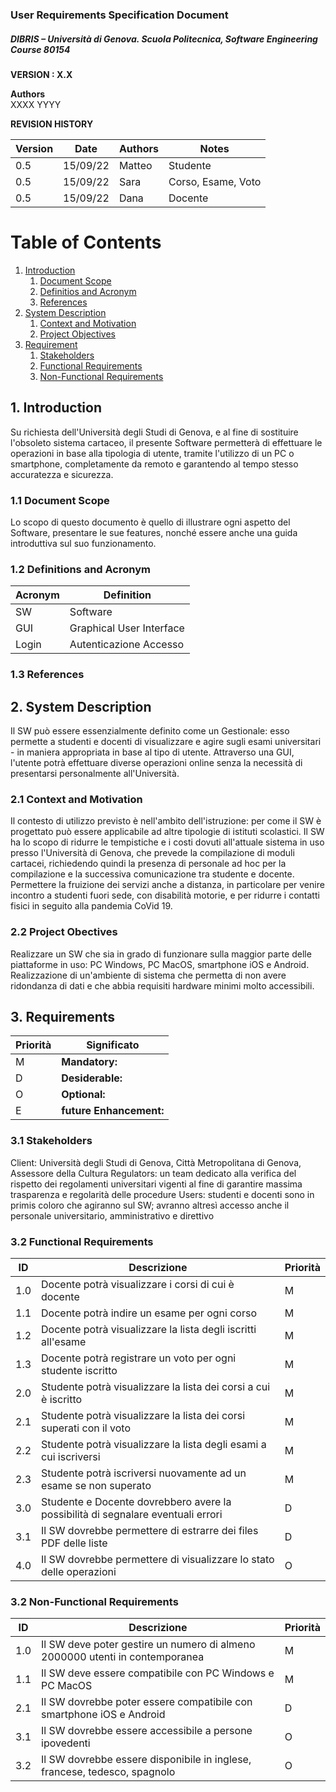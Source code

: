 
### User Requirements Specification Document
##### DIBRIS – Università di Genova. Scuola Politecnica, Software Engineering Course 80154


**VERSION : X.X**

**Authors**  
XXXX
YYYY

**REVISION HISTORY**

| Version    | Date        | Authors      | Notes        |
| ----------- | ----------- | ----------- | ----------- |
| 0.5 | 15/09/22 | Matteo | Studente |
| 0.5 | 15/09/22 | Sara | Corso, Esame, Voto |
| 0.5 | 15/09/22 | Dana | Docente |
# Table of Contents

1. [Introduction](#p1)
	1. [Document Scope](#sp1.1)
	2. [Definitios and Acronym](#sp1.2) 
	3. [References](#sp1.3)
2. [System Description](#p2)
	1. [Context and Motivation](#sp2.1)
	2. [Project Objectives](#sp2.2)
3. [Requirement](#p3)
 	1. [Stakeholders](#sp3.1)
 	2. [Functional Requirements](#sp3.2)
 	3. [Non-Functional Requirements](#sp3.3)
  
  

<a name="p1"></a>

## 1. Introduction

<a name="sp1.1"></a>
Su richiesta dell'Università degli Studi di Genova, e al fine di  sostituire l'obsoleto 
sistema cartaceo, il presente Software permetterà di effettuare le operazioni in base alla 
tipologia di utente, tramite l'utilizzo di un PC o smartphone, completamente da remoto e 
garantendo al tempo stesso accuratezza e sicurezza.

### 1.1 Document Scope
Lo scopo  di questo documento è quello di illustrare ogni aspetto del Software, presentare 
le sue features, nonché essere anche una guida introduttiva sul suo funzionamento.

<a name="sp1.2"></a>

### 1.2 Definitions and Acronym

| Acronym				| Definition | 
| ------------------------------------- | ----------- | 
| SW                                    | Software |
| GUI					| Graphical User Interface |
| Login					| Autenticazione Accesso |

<a name="sp1.3"></a>

### 1.3 References 

<a name="p2"></a>

## 2. System Description
<a name="sp2.15"></a>
Il SW può essere essenzialmente definito come un Gestionale: esso permette a studenti e 
docenti di visualizzare e agire sugli esami universitari - in maniera appropriata in base 
al tipo di utente. Attraverso una GUI, l'utente potrà effettuare diverse operazioni 
online senza la necessità di presentarsi personalmente all'Università.

### 2.1 Context and Motivation
Il contesto di utilizzo previsto è nell'ambito dell'istruzione: per come il SW è progettato
può essere applicabile ad altre tipologie di istituti scolastici.
Il SW ha lo scopo di ridurre le tempistiche e i costi dovuti all'attuale sistema in uso 
presso l'Università di Genova, che prevede la compilazione di moduli cartacei, richiedendo
quindi la presenza di personale ad hoc per la compilazione e la successiva comunicazione 
tra studente e docente.
Permettere la fruizione dei servizi anche a distanza, in particolare per venire incontro
a studenti fuori sede, con disabilità motorie, e per ridurre i contatti fisici in seguito 
alla pandemia CoVid 19.

<a name="sp2.2"></a>

### 2.2 Project Obectives 
Realizzare un SW che sia in grado di funzionare sulla maggior parte delle piattaforme in 
uso: PC Windows, PC MacOS, smartphone iOS e Android. 
Realizzazione di un'ambiente di sistema che permetta di non avere ridondanza di dati e 
che abbia requisiti hardware minimi molto accessibili.

<a name="p3"></a>

## 3. Requirements

| Priorità | Significato | 
| --------------- | ----------- | 
| M | **Mandatory:**   |
| D | **Desiderable:** |
| O | **Optional:**    |
| E | **future Enhancement:** |

<a name="sp3.1"></a>
### 3.1 Stakeholders
Client: Università degli Studi di Genova, Città Metropolitana di Genova, Assessore 
della Cultura
Regulators: un team dedicato alla verifica del rispetto dei regolamenti universitari 
vigenti al fine di garantire massima trasparenza e regolarità delle procedure
Users: studenti e docenti sono in primis coloro che agiranno sul SW; avranno altresì 
accesso anche il personale universitario, amministrativo e direttivo

<a name="sp3.2"></a>
### 3.2 Functional Requirements 

| ID | Descrizione | Priorità |
| --------------- | ----------- | ---------- | 
| 1.0 |  Docente potrà visualizzare i corsi di cui è docente  |M|
| 1.1 |  Docente potrà indire un esame per ogni corso |M|
| 1.2 |  Docente potrà visualizzare la lista degli iscritti all'esame |M|
| 1.3 |  Docente potrà registrare un voto per ogni studente iscritto |M|
| 2.0 |  Studente potrà visualizzare la lista dei corsi a cui è iscritto |M|
| 2.1 |	 Studente potrà visualizzare la lista dei corsi superati con il voto |M|
| 2.2 |  Studente potrà visualizzare la lista degli esami a cui iscriversi |M|
| 2.3 |  Studente potrà iscriversi nuovamente ad un esame se non superato |M|
| 3.0 |  Studente e Docente dovrebbero avere la possibilità di segnalare eventuali errori |D|
| 3.1 |  Il SW dovrebbe permettere di estrarre dei files PDF delle liste |D|
| 4.0 |  Il SW dovrebbe permettere di visualizzare lo stato delle operazioni |O|

<a name="sp3.3"></a>
### 3.2 Non-Functional Requirements 
 
| ID | Descrizione | Priorità |
| --------------- | ----------- | ---------- | 
| 1.0 | Il SW deve poter gestire un numero di almeno 2000000 utenti in contemporanea |M|
| 1.1 | Il SW deve essere compatibile con PC Windows e PC MacOS |M|
| 2.1 | Il SW dovrebbe poter essere compatibile con smartphone iOS e Android |D|
| 3.1 | Il SW dovrebbe essere accessibile a persone ipovedenti |O|
| 3.2 | Il SW dovrebbe essere disponibile in inglese, francese, tedesco, spagnolo |O|
